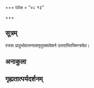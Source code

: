 +++
title = "०८ १३"

+++
## सूत्रम्
रजसः प्रादुर्भावात्स्नातामृतुसमावेशने उत्तराभिरभिमन्त्रयेत।
## अनाकुला

## गृह्यतात्पर्यदर्शनम्



